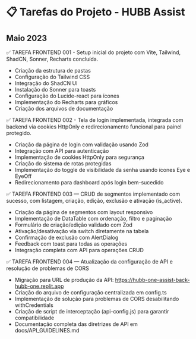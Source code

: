 # 📋 Tarefas do Projeto - HUBB Assist

## Maio 2023

✅ TAREFA FRONTEND 001 - Setup inicial do projeto com Vite, Tailwind, ShadCN, Sonner, Recharts concluída.
- Criação da estrutura de pastas
- Configuração do Tailwind CSS
- Integração do ShadCN UI
- Instalação do Sonner para toasts
- Configuração do Lucide-react para ícones
- Implementação do Recharts para gráficos
- Criação dos arquivos de documentação

✅ TAREFA FRONTEND 002 - Tela de login implementada, integrada com backend via cookies HttpOnly e redirecionamento funcional para painel protegido.
- Criação da página de login com validação usando Zod
- Integração com API para autenticação
- Implementação de cookies HttpOnly para segurança
- Criação do sistema de rotas protegidas
- Implementação do toggle de visibilidade da senha usando ícones Eye e EyeOff
- Redirecionamento para dashboard após login bem-sucedido

✅ TAREFA FRONTEND 003 — CRUD de segmentos implementado com sucesso, com listagem, criação, edição, exclusão e ativação (is_active).
- Criação da página de segmentos com layout responsivo
- Implementação de DataTable com ordenação, filtro e paginação
- Formulário de criação/edição validado com Zod
- Ativação/desativação via switch diretamente na tabela
- Confirmação de exclusão com AlertDialog
- Feedback com toast para todas as operações
- Integração completa com API para operações CRUD

✅ TAREFA FRONTEND 004 — Atualização da configuração de API e resolução de problemas de CORS
- Migração para URL de produção da API: https://hubb-one-assist-back-hubb-one.replit.app
- Criação do arquivo de configuração centralizada em config.ts
- Implementação de solução para problemas de CORS desabilitando withCredentials
- Criação de script de interceptação (api-config.js) para garantir compatibilidade
- Documentação completa das diretrizes de API em docs/API_GUIDELINES.md

